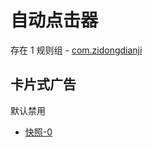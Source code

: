 # 自动点击器

存在 1 规则组 - [com.zidongdianji](/src/apps/com.zidongdianji.ts)

## 卡片式广告

默认禁用

- [快照-0](https://i.gkd.li/import/13761239)
